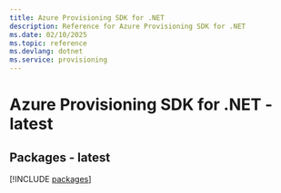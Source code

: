 ```yaml
---
title: Azure Provisioning SDK for .NET
description: Reference for Azure Provisioning SDK for .NET
ms.date: 02/10/2025
ms.topic: reference
ms.devlang: dotnet
ms.service: provisioning
---
```

# Azure Provisioning SDK for .NET - latest
## Packages - latest
[!INCLUDE [packages](provisioning-index.md)]